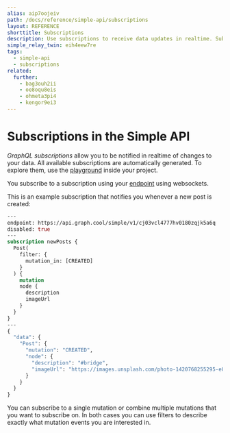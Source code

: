 ```yaml
---
alias: aip7oojeiv
path: /docs/reference/simple-api/subscriptions
layout: REFERENCE
shorttitle: Subscriptions
description: Use subscriptions to receive data updates in realtime. Subscriptions in the GraphQL schema are derived from types and relations.
simple_relay_twin: eih4eew7re
tags:
  - simple-api
  - subscriptions
related:
  further:
    - bag3ouh2ii
    - oe8oqu8eis
    - ohmeta3pi4
    - kengor9ei3
---
```


# Subscriptions in the Simple API

*GraphQL subscriptions* allow you to be notified in realtime of changes to your data.
All available subscriptions are automatically generated. To explore them, use the [playground](!alias-uh8shohxie#playground) inside your project.

You subscribe to a subscription using your [endpoint](!alias-yahph3foch#project-endpoints) using websockets.

This is an example subscription that notifies you whenever a new post is created:

```graphql
---
endpoint: https://api.graph.cool/simple/v1/cj03vcl4777hv0180zqjk5a6q
disabled: true
---
subscription newPosts {
  Post(
    filter: {
      mutation_in: [CREATED]
    }
  ) {
    mutation
    node {
      description
      imageUrl
    }
  }
}
---
{
  "data": {
    "Post": {
      "mutation": "CREATED",
      "node": {
        "description": "#bridge",
        "imageUrl": "https://images.unsplash.com/photo-1420768255295-e871cbf6eb81"
      }
    }
  }
}
```

You can subscribe to a single mutation or combine multiple mutations that you want to subscribe on. In both cases you can use filters to describe exactly what mutation events you are interested in.
